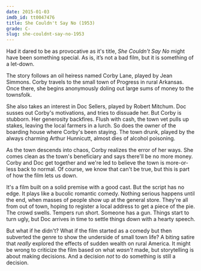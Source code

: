 ```yaml
---
date: 2015-01-03
imdb_id: tt0047476
title: She Couldn't Say No (1953)
grade: C-
slug: she-couldnt-say-no-1953
---
```


Had it dared to be as provocative as it's title, _She Couldn't Say No_ might have been something special. As is, it’s not a bad film, but it is something of a let-down.

The story follows an oil heiress named Corby Lane, played by Jean Simmons. Corby travels to the small town of Progress in rural Arkansas. Once there, she begins anonymously doling out large sums of money to the townsfolk.

She also takes an interest in Doc Sellers, played by Robert Mitchum. Doc susses out Corby's motivations, and tries to dissuade her. But Corby is stubborn. Her generosity backfires. Flush with cash, the town vet pulls up stakes, leaving the local farmers in a lurch. So does the owner of the boarding house where Corby's been staying. The town drunk, played by the always charming Arthur Hunnicutt, almost dies of alcohol poisoning.

As the town descends into chaos, Corby realizes the error of her ways. She comes clean as the town's beneficiary and says there'll be no more money. Corby and Doc get together and we're led to believe the town is more-or-less back to normal. Of course, we know that can't be true, but this is part of how the film lets us down.

It's a film built on a solid premise with a good cast. But the script has no edge. It plays like a bucolic romantic comedy. Nothing serious happens until the end, when masses of people show up at the general store. They're all from out of town, hoping to register a local address to get a piece of the pie. The crowd swells. Tempers run short. Someone has a gun. Things start to turn ugly, but Doc arrives in time to settle things down with a hearty speech.

But what if he didn't? What if the film started as a comedy but then subverted the genre to show the underside of small town life? A biting satire that _really_ explored the effects of sudden wealth on rural America. It might be wrong to criticize the film based on what _wasn't_ made, but storytelling is about making decisions. And a decision _not_ to do something is still a decision.
